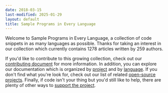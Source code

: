 ```yaml
---
date: 2018-03-15
last-modified: 2025-01-29
layout: default
title: Sample Programs in Every Language
---
```


Welcome to Sample Programs in Every Language, a collection of code snippets in as many languages as possible. Thanks for taking an interest in our collection which currently contains 1278 articles written by 259 authors.

If you'd like to contribute to this growing collection, check out our [contributing document](https://github.com/TheRenegadeCoder/sample-programs/blob/master/.github/CONTRIBUTING.md) for more information. In addition, you can explore our documentation which is organized by [project](/projects) and by [language](/languages). If you don't find what you're look for, check out our list of related [open-source projects](/related). Finally, if code isn't your thing but you'd still like to help, there are plenty of other ways to [support the project](https://therenegadecoder.com/updates/5-ways-you-can-support-the-renegade-coder/).